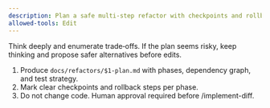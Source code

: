 ```yaml
---
description: Plan a safe multi-step refactor with checkpoints and rollback
allowed-tools: Edit
---
```

Think deeply and enumerate trade‑offs. If the plan seems risky, keep thinking and propose safer alternatives before edits.
1) Produce `docs/refactors/$1-plan.md` with phases, dependency graph, and test strategy.
2) Mark clear checkpoints and rollback steps per phase.
3) Do not change code. Human approval required before /implement-diff.
